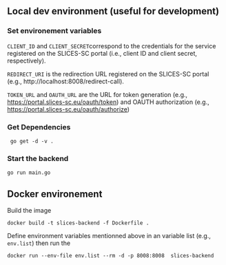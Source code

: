 ## Local dev environment (useful for development)

### Set environement variables
`CLIENT_ID` and `CLIENT_SECRET`correspond to the credentials for the service
registered on the SLICES-SC portal (i.e., client ID and client secret,
respectively).

`REDIRECT_URI` is the redirection URL registered on the SLICES-SC portal (e.g.,
http://localhost:8008/redirect-call).

`TOKEN_URL` and `OAUTH_URL` are the URL for token generation (e.g.,
https://portal.slices-sc.eu/oauth/token) and OAUTH authorization (e.g.,
https://portal.slices-sc.eu/oauth/authorize)

### Get Dependencies
```
 go get -d -v .
```

### Start the backend
```
go run main.go 
```

## Docker environement

Build the image

 ```
 docker build -t slices-backend -f Dockerfile .
 ```

 Define environment variables mentionned above in an variable list (e.g.,
 `env.list`) then run the 

 ```
 docker run --env-file env.list --rm -d -p 8008:8008  slices-backend
 ```

